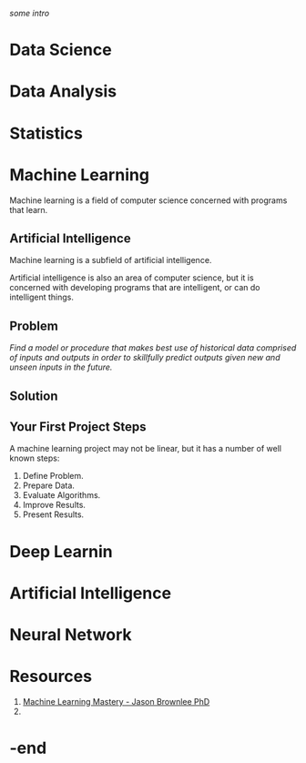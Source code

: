 *some intro*



# Data Science







# Data Analysis







# Statistics







# Machine Learning

Machine learning is a field of computer science concerned with programs that learn.



## Artificial Intelligence

Machine learning is a subfield of artificial intelligence.

Artificial intelligence is also an area of computer science, but it is concerned with developing programs that are intelligent, or can do intelligent things.



## Problem

*Find a model or procedure that makes best use of historical data comprised of inputs and outputs in order to skillfully predict outputs given new and unseen inputs in the future.*



## Solution







## Your First Project Steps

A machine learning project may not be linear, but it has a number of well known steps:

1. Define Problem.
2. Prepare Data.
3. Evaluate Algorithms.
4. Improve Results.
5. Present Results.







# Deep Learnin







# Artificial Intelligence







# Neural Network







# Resources

1. [Machine Learning Mastery - Jason Brownlee PhD](https://machinelearningmastery.com/start-here/#getstarted)
2. 



# -end

